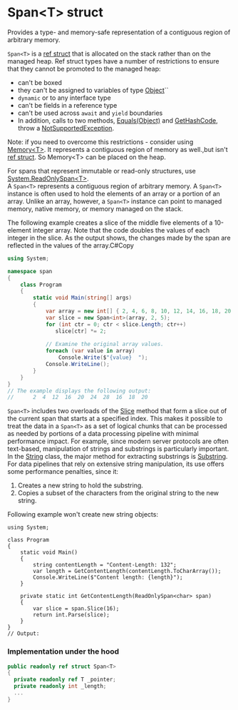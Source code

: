 # Span&lt;T&gt; struct

Provides a type- and memory-safe representation of a contiguous region of arbitrary memory.

`Span<T>` is a [ref struct](https://docs.microsoft.com/en-us/dotnet/csharp/language-reference/keywords/ref?view=netstandard-2.1#ref-struct-types) that is allocated on the stack rather than on the managed heap. Ref struct types have a number of restrictions to ensure that they cannot be promoted to the managed heap:

* can't be boxed
* they can't be assigned to variables of type [Object](https://docs.microsoft.com/en-us/dotnet/api/system.object?view=netstandard-2.1)\`\`
* `dynamic` or to any interface type
* can't be fields in a reference type 
* can't be used across `await` and `yield` boundaries
* In addition, calls to two methods, [Equals\(Object\)](https://docs.microsoft.com/en-us/dotnet/api/system.span-1.equals?view=netstandard-2.1#System_Span_1_Equals_System_Object_) and [GetHashCode](https://docs.microsoft.com/en-us/dotnet/api/system.span-1.gethashcode?view=netstandard-2.1), throw a [NotSupportedException](https://docs.microsoft.com/en-us/dotnet/api/system.notsupportedexception?view=netstandard-2.1).

Note: if you need to overcome this restrictions - consider using [Memory&lt;T&gt;](https://docs.microsoft.com/en-us/dotnet/api/system.memory-1?view=netstandard-2.1). It represents a contiguous region of memory as well.,but isn't [ref struct](https://docs.microsoft.com/en-us/dotnet/csharp/language-reference/keywords/ref?view=netstandard-2.1#ref-struct-types). So Memory&lt;T&gt; can be placed on the heap.

For spans that represent immutable or read-only structures, use [System.ReadOnlySpan&lt;T&gt;](https://docs.microsoft.com/en-us/dotnet/api/system.readonlyspan-1?view=netstandard-2.1).  
 A `Span<T>` represents a contiguous region of arbitrary memory. A `Span<T>` instance is often used to hold the elements of an array or a portion of an array. Unlike an array, however, a `Span<T>` instance can point to managed memory, native memory, or memory managed on the stack. 

The following example creates a slice of the middle five elements of a 10-element integer array. Note that the code doubles the values of each integer in the slice. As the output shows, the changes made by the span are reflected in the values of the array.C\#Copy

```csharp
using System;

namespace span
{
    class Program
    {
        static void Main(string[] args)
        {
            var array = new int[] { 2, 4, 6, 8, 10, 12, 14, 16, 18, 20 };
            var slice = new Span<int>(array, 2, 5);
            for (int ctr = 0; ctr < slice.Length; ctr++)
               slice[ctr] *= 2;
            
            // Examine the original array values.
            foreach (var value in array)
                Console.Write($"{value}  ");
            Console.WriteLine();
        }
    }
}
// The example displays the following output:
//      2  4  12  16  20  24  28  16  18  20
```

`Span<T>` includes two overloads of the [Slice](https://docs.microsoft.com/en-us/dotnet/api/system.span-1.slice?view=netstandard-2.1) method that form a slice out of the current span that starts at a specified index. This makes it possible to treat the data in a `Span<T>` as a set of logical chunks that can be processed as needed by portions of a data processing pipeline with minimal performance impact. For example, since modern server protocols are often text-based, manipulation of strings and substrings is particularly important. In the [String](https://docs.microsoft.com/en-us/dotnet/api/system.string?view=netstandard-2.1) class, the major method for extracting substrings is [Substring](https://docs.microsoft.com/en-us/dotnet/api/system.string.substring?view=netstandard-2.1). For data pipelines that rely on extensive string manipulation, its use offers some performance penalties, since it:

1. Creates a new string to hold the substring.
2. Copies a subset of the characters from the original string to the new string.

Following example won't create new string objects:

```text
using System;

class Program
{
    static void Main()
    {
        string contentLength = "Content-Length: 132";
        var length = GetContentLength(contentLength.ToCharArray());	
        Console.WriteLine($"Content length: {length}"); 
    }

    private static int GetContentLength(ReadOnlySpan<char> span)
    {
        var slice = span.Slice(16);
	    return int.Parse(slice);	
    }
}
// Output:
```

### Implementation under the hood

```csharp
public readonly ref struct Span<T>
{
  private readonly ref T _pointer;
  private readonly int _length;
  ...
}
```

